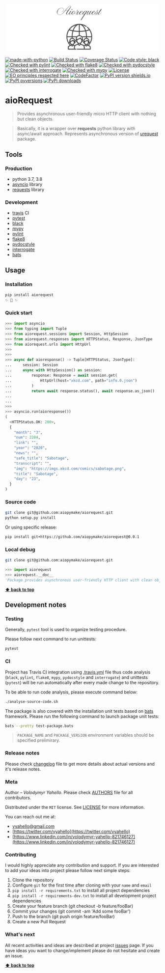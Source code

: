 ![Screenshot](icon.png)

[![made-with-python](https://img.shields.io/badge/Made%20with-Python-1f425f.svg)](https://www.python.org/)
[![Build Status](https://travis-ci.org/aiopymake/aiorequest.svg?branch=master)](https://travis-ci.org/aiopymake/aiorequest)
[![Coverage Status](https://coveralls.io/repos/github/aiopymake/aiorequest/badge.svg?branch=master)](https://coveralls.io/github/aiopymake/aiorequest?branch=master)
[![Code style: black](https://img.shields.io/badge/code%20style-black-000000.svg)](https://github.com/psf/black)
[![Checked with pylint](https://img.shields.io/badge/pylint-checked-blue)](https://www.pylint.org)
[![Checked with flake8](https://img.shields.io/badge/flake8-checked-blue)](http://flake8.pycqa.org/)
[![Checked with pydocstyle](https://img.shields.io/badge/pydocstyle-checked-yellowgreen)](http://www.pydocstyle.org/)
[![Checked with interrogate](https://img.shields.io/badge/interrogate-checked-yellowgreen)](https://interrogate.readthedocs.io/en/latest/)
[![Checked with mypy](http://www.mypy-lang.org/static/mypy_badge.svg)](http://mypy-lang.org/)
[![License](https://img.shields.io/badge/license-MIT-green.svg)](LICENSE.md)
[![EO principles respected here](https://www.elegantobjects.org/badge.svg)](https://www.elegantobjects.org)
[![CodeFactor](https://www.codefactor.io/repository/github/aiopymake/aiorequest/badge)](https://www.codefactor.io/repository/github/aiopymake/aiorequest)
[![PyPI version shields.io](https://img.shields.io/pypi/v/aiorequest.svg)](https://pypi.python.org/pypi/aiorequest/)
[![PyPI pyversions](https://img.shields.io/pypi/pyversions/aiorequest.svg)](https://pypi.python.org/pypi/aiorequest/)
[![PyPi downloads](https://img.shields.io/pypi/dm/aiorequest.svg)](https://pypi.python.org/pypi/aiorequest)

# aioRequest

> Provides asynchronous user-friendly micro HTTP client with nothing but clean objects.

> Basically, it is a wrapper over **requests** python library with async/await approach.
> Represents asynchronous version of [urequest](https://upymake.github.io/urequest/) package.

## Tools

### Production

- python 3.7, 3.8
- [asyncio](https://docs.python.org/3/library/asyncio.html) library
- [requests](https://requests.readthedocs.io/en/master) library

### Development

- [travis](https://travis-ci.org/) CI
- [pytest](https://pypi.org/project/pytest/)
- [black](https://black.readthedocs.io/en/stable/)
- [mypy](http://mypy.readthedocs.io/en/latest)
- [pylint](https://www.pylint.org/)
- [flake8](http://flake8.pycqa.org/en/latest/)
- [pydocstyle](https://github.com/PyCQA/pydocstyle)
- [interrogate](https://interrogate.readthedocs.io/en/latest)
- [bats](https://github.com/bats-core/bats-core)

## Usage

### Installation

```bash
pip install aiorequest
✨ 🍰 ✨
```

### Quick start

```python
>>> import asyncio
>>> from typing import Tuple
>>> from aiorequest.sessions import Session, HttpSession
>>> from aiorequest.responses import HTTPStatus, Response, JsonType
>>> from aiorequest.urls import HttpUrl
>>>
>>>
>>> async def aioresponse() -> Tuple[HTTPStatus, JsonType]:
...     session: Session
...     async with HttpSession() as session:
...         response: Response = await session.get(
...             HttpUrl(host="xkcd.com", path="info.0.json")
...         )
...         return await response.status(), await response.as_json()
... 
... 
>>>
>>> asyncio.run(aioresponse())
(
  <HTTPStatus.OK: 200>,
  {
    "month": "3",
    "num": 2284,
    "link": "",
    "year": "2020",
    "news": "",
    "safe_title": "Sabotage",
    "transcript": "",
    "img": "https://imgs.xkcd.com/comics/sabotage.png",
    "title": "Sabotage",
    "day": "23",
  }
)
```

### Source code

```bash
git clone git@github.com:aiopymake/aiorequest.git
python setup.py install
```

Or using specific release:
```bash
pip install git+https://github.com/aiopymake/aiorequest@0.0.1
```

### Local debug

```bash
git clone git@github.com:aiopymake/aiorequest.git
```

```python
>>> import aiorequest
>>> aiorequest.__doc__
'Package provides asynchronous user-friendly HTTP client with clean objects.'
```

**[⬆ back to top](#aiorequest)**

## Development notes

### Testing

Generally, `pytest` tool is used to organize testing procedure.

Please follow next command to run unittests:
```bash
pytest
```

### CI

Project has Travis CI integration using [.travis.yml](.travis.yml) file thus code analysis (`black`, `pylint`, `flake8`, `mypy`, `pydocstyle` and `interrogate`) and unittests (`pytest`) will be run automatically after every made change to the repository.

To be able to run code analysis, please execute command below:
```bash
./analyse-source-code.sh
```

The package is also covered with the installation unit tests based on [bats](https://github.com/bats-core/bats-core) framework. Please run the following command to launch package unit tests:
```bash
bats --pretty test-package.bats
```

> `PACKAGE_NAME` and `PACKAGE_VERSION` environment variables should be specified prelimirary.

### Release notes

Please check [changelog](CHANGELOG.md) file to get more details about actual versions and it's release notes.

### Meta

Author – _Volodymyr Yahello_. Please check [AUTHORS](AUTHORS.md) file for all contributors.

Distributed under the `MIT` license. See [LICENSE](LICENSE.md) for more information.

You can reach out me at:
* [vyahello@gmail.com](vyahello@gmail.com)
* [https://twitter.com/vyahello](https://twitter.com/vyahello)
* [https://www.linkedin.com/in/volodymyr-yahello-821746127](https://www.linkedin.com/in/volodymyr-yahello-821746127)

### Contributing

I would highly appreciate any contribution and support. If you are interested to add your ideas into project please follow next simple steps:

1. Clone the repository
2. Configure `git` for the first time after cloning with your `name` and `email`
3. `pip install -r requirements.txt` to install all project dependencies
4. `pip install -r requirements-dev.txt` to install all development project dependencies
5. Create your feature branch (git checkout -b feature/fooBar)
6. Commit your changes (git commit -am 'Add some fooBar')
7. Push to the branch (git push origin feature/fooBar)
8. Create a new Pull Request

### What's next

All recent activities and ideas are described at project [issues](https://github.com/aiopymake/aiorequest/issues) page. 
If you have ideas you want to change/implement please do not hesitate and create an issue.

**[⬆ back to top](#aiorequest)**
